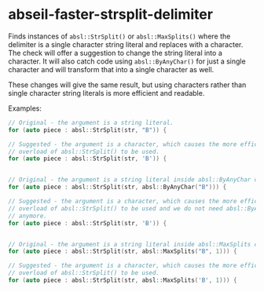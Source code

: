 # abseil-faster-strsplit-delimiter

Finds instances of `absl::StrSplit()` or `absl::MaxSplits()` where the
delimiter is a single character string literal and replaces with a
character. The check will offer a suggestion to change the string
literal into a character. It will also catch code using
`absl::ByAnyChar()` for just a single character and will transform that
into a single character as well.

These changes will give the same result, but using characters rather
than single character string literals is more efficient and readable.

Examples:

```c++
// Original - the argument is a string literal.
for (auto piece : absl::StrSplit(str, "B")) {

// Suggested - the argument is a character, which causes the more efficient
// overload of absl::StrSplit() to be used.
for (auto piece : absl::StrSplit(str, 'B')) {


// Original - the argument is a string literal inside absl::ByAnyChar call.
for (auto piece : absl::StrSplit(str, absl::ByAnyChar("B"))) {

// Suggested - the argument is a character, which causes the more efficient
// overload of absl::StrSplit() to be used and we do not need absl::ByAnyChar
// anymore.
for (auto piece : absl::StrSplit(str, 'B')) {


// Original - the argument is a string literal inside absl::MaxSplits call.
for (auto piece : absl::StrSplit(str, absl::MaxSplits("B", 1))) {

// Suggested - the argument is a character, which causes the more efficient
// overload of absl::StrSplit() to be used.
for (auto piece : absl::StrSplit(str, absl::MaxSplits('B', 1))) {
```

